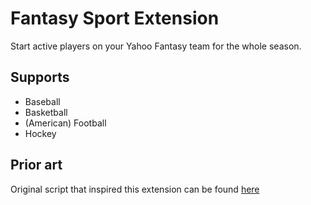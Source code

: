 # Fantasy Sport Extension
Start active players on your Yahoo Fantasy team for the whole season.

## Supports
- Baseball
- Basketball
- (American) Football
- Hockey

## Prior art
Original script that inspired this extension can be found [here](https://github.com/devinmcinnis/yahoo-fantasy-start-active-players)